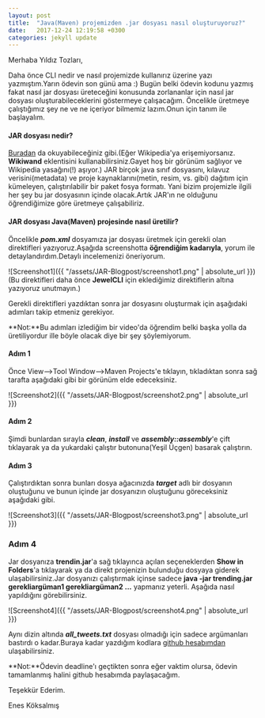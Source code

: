 ```yaml
---
layout: post
title:  "Java(Maven) projemizden .jar dosyası nasıl oluşturuyoruz?"
date:   2017-12-24 12:19:58 +0300
categories: jekyll update
---
```


Merhaba Yıldız Tozları,

Daha önce CLI nedir ve nasıl projemizde kullanırız üzerine yazı yazmıştım.Yarın ödevin son günü ama :) Bugün belki ödevin kodunu yazmış fakat nasıl jar dosyası üreteceğini konusunda zorlananlar için nasıl jar dosyası oluşturabileceklerini göstermeye çalışacağım. Öncelikle üretmeye çalıştığımız şey ne ve ne içeriyor bilmemiz lazım.Onun için tanım ile başlayalım.

#### **JAR dosyası nedir?**

[Buradan](https://www.wikiwand.com/en/JAR_(file_format)) da okuyabileceğiniz gibi.(Eğer Wikipedia'ya erişemiyorsanız. **Wikiwand** eklentisini kullanabilirsiniz.Gayet hoş bir görünüm sağlıyor ve Wikipedia yasağını(!) aşıyor.) JAR birçok java sınıf dosyasını, kılavuz verisini(metadata) ve proje kaynaklarını(metin, resim, vs. gibi) dağıtım için kümeleyen, çalıştırılabilir bir paket fosya formatı. Yani bizim projemizle ilgili her şey bu jar dosyasının içinde olacak.Artık JAR'ın ne olduğunu öğrendiğimize göre üretmeye çalışabiliriz.
#### **JAR dosyası Java(Maven) projesinde nasıl üretilir?**

Öncelikle **_pom.xml_** dosyamıza jar dosyası üretmek için gerekli olan direktifleri yazıyoruz.Aşağıda screenshotta **öğrendiğim kadarıyla**, yorum ile detaylandırdım.Detaylı incelemenizi öneriyorum.

![Screenshot1]({{ "/assets/JAR-Blogpost/screenshot1.png" | absolute_url }})
(Bu direktifleri daha önce **JewelCLI** için eklediğimiz direktiflerin altına yazıyoruz unutmayın.)

Gerekli direktifleri yazdıktan sonra jar dosyasını oluşturmak için aşağıdaki adımları takip etmeniz gerekiyor.

**Not:**Bu adımları izlediğim bir video'da öğrendim belki başka yolla da üretiliyordur ille böyle olacak diye bir şey şöylemiyorum.

#### **Adım 1**

Önce View-->Tool Window-->Maven Projects'e tıklayın, tıkladıktan sonra sağ tarafta aşağıdaki gibi bir görünüm elde edeceksiniz.

![Screenshot2]({{ "/assets/JAR-Blogpost/screenshot2.png" | absolute_url }})

#### **Adım 2**

Şimdi bunlardan sırayla **_clean_**, **_install_** ve **_assembly::assembly_**'e çift tıklayarak ya da yukardaki çalıştır butonuna(Yeşil Üçgen) basarak çalıştırın.

#### **Adım 3**

Çalıştırdıktan sonra bunları dosya ağacınızda **_target_** adlı bir dosyanın oluştuğunu  ve bunun içinde jar dosyanızın oluştuğunu göreceksiniz aşağıdaki gibi.

![Screenshot3]({{ "/assets/JAR-Blogpost/screenshot3.png" | absolute_url }})

### **Adım 4**

Jar dosyanıza **trendin.jar**'a sağ tıklayınca açılan seçeneklerden **Show in Folders**'a tıklayarak ya da direkt projenizin bulunduğu dosyaya giderek ulaşabilirsiniz.Jar dosyanızı çalıştırmak içinse sadece **java -jar trending.jar gerekliargüman1 gerekliargüman2 ...** yapmanız yeterli. Aşağıda nasıl yapıldığını görebilirsiniz.

![Screenshot4]({{ "/assets/JAR-Blogpost/screenshot4.png" | absolute_url }})

Aynı dizin altında **_all_tweets.txt_** dosyası olmadığı için sadece argümanları bastırdı o kadar.Buraya kadar yazdığım kodlara [github hesabımdan](https://github.com/koksalmis/trending) ulaşabilirsiniz.

**Not:**Ödevin deadline'ı geçtikten sonra eğer vaktim olursa, ödevin tamamlanmış halini github hesabımda paylaşacağım.

Teşekkür Ederim.

Enes Köksalmış



